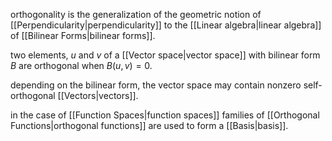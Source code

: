 orthogonality is the generalization of the geometric notion of [[Perpendicularity|perpendicularity]] to the [[Linear algebra|linear algebra]] of [[Bilinear Forms|bilinear forms]].

two elements, $u$ and $v$ of a [[Vector space|vector space]] with bilinear form $B$ are orthogonal when $B(u,v) = 0$.

depending on the bilinear form, the vector space may contain nonzero self-orthogonal [[Vectors|vectors]].

in the case of [[Function Spaces|function spaces]] families of [[Orthogonal Functions|orthogonal functions]] are used to form a [[Basis|basis]].